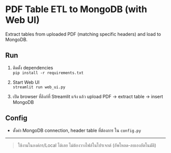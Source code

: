 # PDF Table ETL to MongoDB (with Web UI)

Extract tables from uploaded PDF (matching specific headers) and load to MongoDB.

## Run

1. ติดตั้ง dependencies  
   `pip install -r requirements.txt`

2. Start Web UI  
   `streamlit run web_ui.py`

3. เปิด browser ที่ลิงก์ที่ Streamlit แจ้ง แล้ว upload PDF → extract table → insert MongoDB

## Config

- ตั้งค่า MongoDB connection, header table ที่ต้องการ ใน `config.py`

---

> ใช้งานในองค์กร/Local ได้เลย ไม่ต้องวางไฟล์ในโปรเจกต์ (อัพโหลด-ลบเองอัตโนมัติ)
